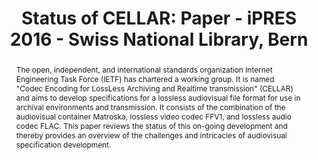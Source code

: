 ---
abstract: The open, independent, and international standards organization Internet
  Engineering Task Force (IETF) has chartered a working group. It is named "Codec
  Encoding for LossLess Archiving and Realtime transmission" (CELLAR) and aims to
  develop specifications for a lossless audiovisual file format for use in archival
  environments and transmission. It consists of the combination of the audiovisual
  container Matroska, lossless video codec FFV1, and lossless audio codec FLAC. This
  paper reviews the status of this on-going development and thereby provides an overview
  of the challenges and intricacies of audiovisual specification development.
creators:
- Blewer, Ashley
- Rice, Dave
date: null
document_url: https://services.phaidra.univie.ac.at/api/object/o:503184/download
grand_parent: iPRES
institutions: []
keywords: []
landing_page_url: https://phaidra.univie.ac.at/o:503184
language: eng
layout: publication
license: CC BY-NC-SA 3.0 AT
notes_url: null
parent: iPRES 2016
presentation_url: null
size: 269850
source_name: iPRES
title: 'Status of CELLAR: Paper - iPRES 2016 - Swiss National Library, Bern'
type: paper
year: 2016
---